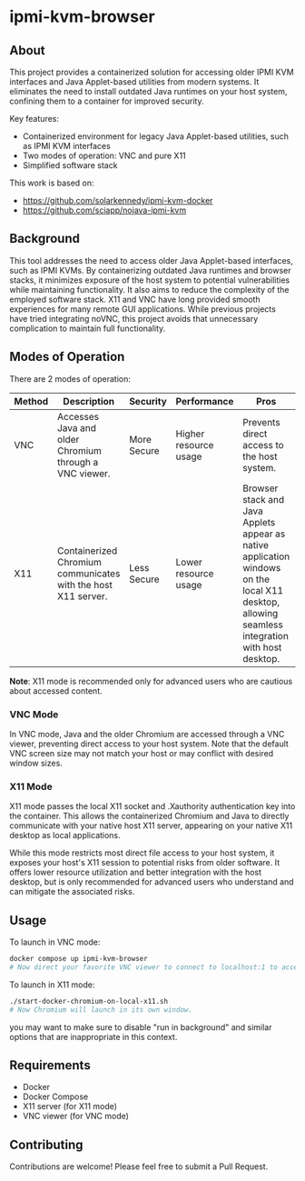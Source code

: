 # ipmi-kvm-browser

## About

This project provides a containerized solution for accessing older IPMI KVM interfaces and Java Applet-based utilities from modern systems. It eliminates the need to install outdated Java runtimes on your host system, confining them to a container for improved security.

Key features:
- Containerized environment for legacy Java Applet-based utilities, such as IPMI KVM interfaces
- Two modes of operation: VNC and pure X11
- Simplified software stack

This work is based on:
- https://github.com/solarkennedy/ipmi-kvm-docker
- https://github.com/sciapp/nojava-ipmi-kvm

## Background

This tool addresses the need to access older Java Applet-based interfaces, such as IPMI KVMs.  By containerizing outdated Java runtimes and browser stacks, it minimizes exposure of the host system to potential vulnerabilities while maintaining functionality.  It also aims to reduce the complexity of the employed software stack.  X11 and VNC have long provided smooth experiences for many remote GUI applications.  While previous projects have tried integrating noVNC, this project avoids that unnecessary complication to maintain full functionality.


## Modes of Operation

There are 2 modes of operation:

| Method | Description | Security | Performance | Pros | Cons |
|--------|-------------|----------|-------------|------|------|
| VNC    | Accesses Java and older Chromium through a VNC viewer. | More Secure | Higher resource usage | Prevents direct access to the host system. | Screen resolution is fixed at runtime |
| X11    | Containerized Chromium communicates with the host X11 server. | Less Secure | Lower resource usage | Browser stack and Java Applets appear as native application windows on the local X11 desktop, allowing seamless integration with host desktop. | Exposes host X11 session to potential vulnerabilities |

**Note**: X11 mode is recommended only for advanced users who are cautious about accessed content.

### VNC Mode
In VNC mode, Java and the older Chromium are accessed through a VNC viewer, preventing direct access to your host system. Note that the default VNC screen size may not match your host or may conflict with desired window sizes.

### X11 Mode
X11 mode passes the local X11 socket and .Xauthority authentication key into the container. This allows the containerized Chromium and Java to directly communicate with your native host X11 server, appearing on your native X11 desktop as local applications.

While this mode restricts most direct file access to your host system, it exposes your host's X11 session to potential risks from older software. It offers lower resource utilization and better integration with the host desktop, but is only recommended for advanced users who understand and can mitigate the associated risks.

## Usage
To launch in VNC mode:
```bash
docker compose up ipmi-kvm-browser
# Now direct your favorite VNC viewer to connect to localhost:1 to access the container's X11 desktop session.
```

To launch in X11 mode:
```bash
./start-docker-chromium-on-local-x11.sh
# Now Chromium will launch in its own window.
```
you may want to make sure to disable "run in background" and similar options that are inappropriate in this context.

## Requirements
- Docker
- Docker Compose
- X11 server (for X11 mode)
- VNC viewer (for VNC mode)

## Contributing
Contributions are welcome! Please feel free to submit a Pull Request.

